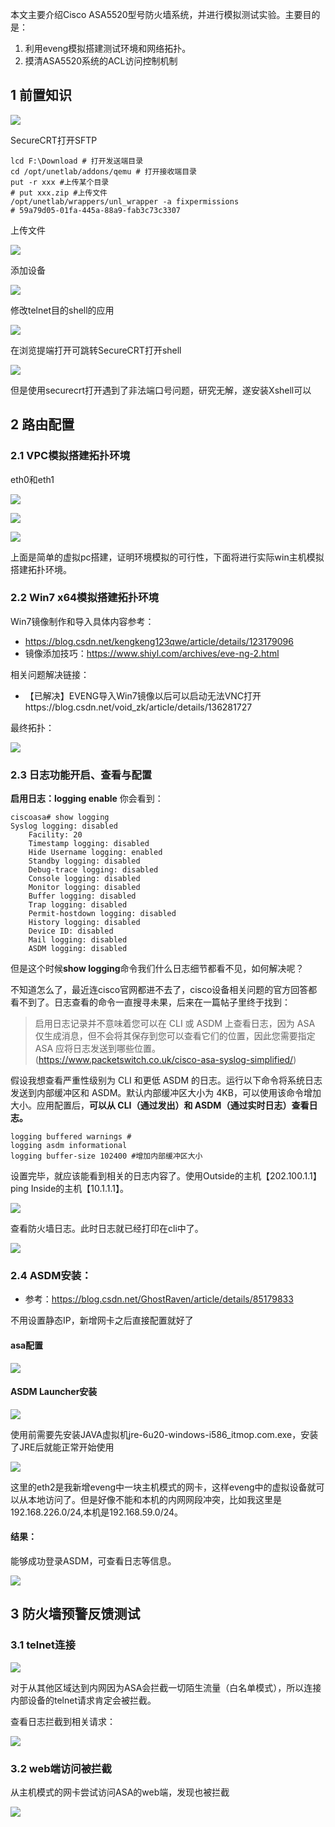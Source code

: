 本文主要介绍Cisco ASA5520型号防火墙系统，并进行模拟测试实验。主要目的是：

1. 利用eveng模拟搭建测试环境和网络拓扑。
2. 摸清ASA5520系统的ACL访问控制机制

## 1 前置知识
![](https://img-blog.csdnimg.cn/img_convert/b84331ea4aef40bf8ddd8d057df5b5ec.png)

SecureCRT打开SFTP
```shell
lcd F:\Download # 打开发送端目录
cd /opt/unetlab/addons/qemu # 打开接收端目录
put -r xxx #上传某个目录
# put xxx.zip #上传文件
/opt/unetlab/wrappers/unl_wrapper -a fixpermissions
# 59a79d05-01fa-445a-88a9-fab3c73c3307
```

上传文件

![](https://img-blog.csdnimg.cn/img_convert/ce3b9a019e684c1f353995f91ece527c.png)

添加设备

![](https://img-blog.csdnimg.cn/img_convert/19afc27d4052cd31dc158d8787956f69.png)

修改telnet目的shell的应用

![](https://img-blog.csdnimg.cn/img_convert/0a9655bc48a9bf40b29d0dcb94bf9e8d.png)

在浏览提端打开可跳转SecureCRT打开shell

![](https://img-blog.csdnimg.cn/img_convert/0209e7766b86728d3f36c3e87395f398.png)

但是使用securecrt打开遇到了非法端口号问题，研究无解，遂安装Xshell可以


## 2 路由配置
### 2.1 VPC模拟搭建拓扑环境
eth0和eth1

![](https://img-blog.csdnimg.cn/img_convert/2b34ca0303499d1977b0a79f76306a4a.png)



![](https://img-blog.csdnimg.cn/img_convert/5f51bf84d4daab3ef9545626988862e4.png)


![](https://img-blog.csdnimg.cn/img_convert/66cafa79e8281ed1699b1f702abdcee5.png)

上面是简单的虚拟pc搭建，证明环境模拟的可行性，下面将进行实际win主机模拟搭建拓扑环境。

### 2.2 Win7 x64模拟搭建拓扑环境
Win7镜像制作和导入具体内容参考：
- https://blog.csdn.net/kengkeng123qwe/article/details/123179096
- 镜像添加技巧：https://www.shiyl.com/archives/eve-ng-2.html

相关问题解决链接：
- 【已解决】EVENG导入Win7镜像以后可以启动无法VNC打开https://blog.csdn.net/void_zk/article/details/136281727

最终拓扑：

![](https://img-blog.csdnimg.cn/img_convert/2b6cddaf09f8534eedcdd88ac67d3daf.png)


### 2.3 日志功能开启、查看与配置
**启用日志：logging enable**
你会看到：
```cli
ciscoasa# show logging 
Syslog logging: disabled
    Facility: 20
    Timestamp logging: disabled
    Hide Username logging: enabled
    Standby logging: disabled
    Debug-trace logging: disabled
    Console logging: disabled
    Monitor logging: disabled
    Buffer logging: disabled
    Trap logging: disabled
    Permit-hostdown logging: disabled
    History logging: disabled
    Device ID: disabled
    Mail logging: disabled
    ASDM logging: disabled
```
但是这个时候**show logging**命令我们什么日志细节都看不见，如何解决呢？

不知道怎么了，最近连cisco官网都进不去了，cisco设备相关问题的官方回答都看不到了。日志查看的命令一直搜寻未果，后来在一篇帖子里终于找到：
> 启用日志记录并不意味着您可以在 CLI 或 ASDM 上查看日志，因为 ASA 仅生成消息，但不会将其保存到您可以查看它们的位置，因此您需要指定 ASA 应将日志发送到哪些位置。<br>(https://www.packetswitch.co.uk/cisco-asa-syslog-simplified/)

假设我想查看严重性级别为 CLI 和更低 ASDM 的日志。运行以下命令将系统日志发送到内部缓冲区和 ASDM。默认内部缓冲区大小为 4KB，可以使用该命令增加大小。应用配置后，**可以从 CLI（通过发出）和 ASDM（通过实时日志）查看日志。**

```cli
logging buffered warnings #
logging asdm informational
logging buffer-size 102400 #增加内部缓冲区大小
```
设置完毕，就应该能看到相关的日志内容了。使用Outside的主机【202.100.1.1】ping Inside的主机【10.1.1.1】。

![](https://img-blog.csdnimg.cn/img_convert/c463133dde40f13e795d8f073ce21d14.png)

查看防火墙日志。此时日志就已经打印在cli中了。

![](https://img-blog.csdnimg.cn/img_convert/9f947b3bf58b9322d945632a9f556824.png)

### 2.4 ASDM安装：
- 参考：https://blog.csdn.net/GhostRaven/article/details/85179833

不用设置静态IP，新增网卡之后直接配置就好了
#### asa配置
![](https://img-blog.csdnimg.cn/img_convert/32297a6d1197c73543dfd8c869aed8c2.png)


#### ASDM Launcher安装

![](https://img-blog.csdnimg.cn/img_convert/39a9e64ec807cb3b593b74a89fde1001.png)

使用前需要先安装JAVA虚拟机jre-6u20-windows-i586_itmop.com.exe，安装了JRE后就能正常开始使用

![](https://img-blog.csdnimg.cn/img_convert/8865359c857f068b15980202263696ef.png)

这里的eth2是我新增eveng中一块主机模式的网卡，这样eveng中的虚拟设备就可以从本地访问了。但是好像不能和本机的内网网段冲突，比如我这里是192.168.226.0/24,本机是192.168.59.0/24。

#### 结果：
能够成功登录ASDM，可查看日志等信息。

![](https://img-blog.csdnimg.cn/img_convert/d09564b72ee9307e9688dc4426a5fd5e.png)


## 3 防火墙预警反馈测试
### 3.1 telnet连接

![](https://img-blog.csdnimg.cn/img_convert/e8712e8d5369e6163c4b7beb72932bb5.png)

对于从其他区域达到内网因为ASA会拦截一切陌生流量（白名单模式），所以连接内部设备的telnet请求肯定会被拦截。

查看日志拦截到相关请求：

![](https://img-blog.csdnimg.cn/img_convert/a86c2d3889fb86417eafa4c73f0ac421.png)

### 3.2 web端访问被拦截

从主机模式的网卡尝试访问ASA的web端，发现也被拦截

![](https://files.mdnice.com/user/53147/d441e035-e117-45d0-87e6-ab3c66faf0d6.png)



